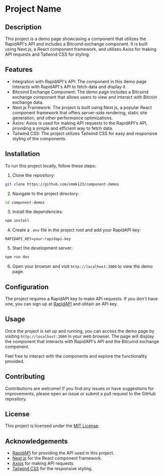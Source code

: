 # Project Name

## Description

This project is a demo page showcasing a component that utilizes the RapidAPI's API and includes a Bitcoind exchange component. It is built using Next.js, a React component framework, and utilizes Axios for making API requests and Tailwind CSS for styling.

## Features

- Integration with RapidAPI's API: The component in this demo page interacts with RapidAPI's API to fetch data and display it.
- Bitcoind Exchange Component: The demo page includes a Bitcoind exchange component that allows users to view and interact with Bitcoin exchange data.
- Next.js Framework: The project is built using Next.js, a popular React component framework that offers server-side rendering, static site generation, and other performance optimizations.
- Axios: Axios is used for making API requests to the RapidAPI's API, providing a simple and efficient way to fetch data.
- Tailwind CSS: The project utilizes Tailwind CSS for easy and responsive styling of the components.

## Installation

To run this project locally, follow these steps:

1. Clone the repository:

```bash
git clone https://github.com/smmk123/component-demos
```

2. Navigate to the project directory:

```bash
cd component-demos
```

3. Install the dependencies:

```bash
npm install
```

4. Create a `.env` file in the project root and add your RapidAPI key:

```plaintext
RAPIDAPI_KEY=your-rapidapi-key
```

5. Start the development server:

```bash
npm run dev
```

6. Open your browser and visit `http://localhost:3000` to view the demo page.

## Configuration

The project requires a RapidAPI key to make API requests. If you don't have one, you can sign up at [RapidAPI](https://rapidapi.com/) and obtain an API key.

## Usage

Once the project is set up and running, you can access the demo page by visiting `http://localhost:3000` in your web browser. The page will display the component that interacts with RapidAPI's API and the Bitcoind exchange component.

Feel free to interact with the components and explore the functionality provided.

## Contributing

Contributions are welcome! If you find any issues or have suggestions for improvements, please open an issue or submit a pull request to the GitHub repository.

## License

This project is licensed under the [MIT License](LICENSE).

## Acknowledgements

- [RapidAPI](https://rapidapi.com/) for providing the API used in this project.
- [Next.js](https://nextjs.org/) for the React component framework.
- [Axios](https://axios-http.com/) for making API requests.
- [Tailwind CSS](https://tailwindcss.com/) for the responsive styling.